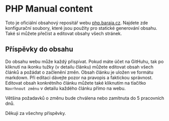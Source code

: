 PHP Manual content
==================

Toto je oficiální obsahový repositář webu [php.baraja.cz](https://php.baraja.cz). Najdete zde konfigurační soubory, které jsou použity pro statické generování obsahu. Také si můžete přečíst a editovat obsahy všech stránek.

Příspěvky do obsahu
-------------------

Do obsahu webu může každý přispívat. Pokud máte účet na GitHuhu, tak po kliknutí na ikonku tužky (v detailu článku) můžete editovat obsah všech článků a požádat o začlenění změn. Obsah článku je uložen ve formátu markdown. Při editaci dávejte pozor na pravopis a faktickou správnost. Editovat obsah konkrétního článku můžete také kliknutím na tlačítko `Navrhnout změnu` v detailu každého článku přímo na webu.

Většina požadavků o změnu bude chválena nebo zamítnuta do 5 pracovních dnů.

Děkuji za všechny příspěvky.
